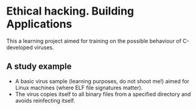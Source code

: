 # Ethical hacking. Building Applications
This a learning project aimed for training on the possible behaviour of C-developed viruses. 

## A study example
* A basic virus sample (learning purposes, do not shoot me!) aimed for Linux machines (where ELF file signatures matter). 
* The virus copies itself to all binary files from a specified directory and avoids reinfecting itself.
